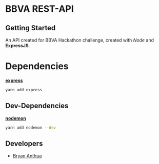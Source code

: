 # BBVA REST-API

## Getting Started

An API created for BBVA Hackathon challenge, created with *Node* and **ExpressJS**.

# Dependencies

[**express**](https://www.npmjs.com/package/express)
```sh
yarn add express
```

## Dev-Dependencies

[**nodemon**](https://www.npmjs.com/package/nodemon)
```sh
yarn add nodemon --dev
```

## Developers

* [Bryan Anthua](https://github.com/bamml)